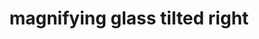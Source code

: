 ---
layout: objects
title: magnifying glass tilted right
emoji: magnifying_glass_tilted_right
permalink: 🔎.html
image: assets/img/3moji/magnifying_glass_tilted_right.png
---